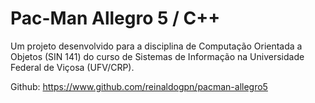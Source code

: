 # Pac-Man Allegro 5 / C++

Um projeto desenvolvido para a disciplina de Computação Orientada a Objetos (SIN 141) do curso de Sistemas de Informação na Universidade Federal de Viçosa (UFV/CRP).

Github: https://www.github.com/reinaldogpn/pacman-allegro5
